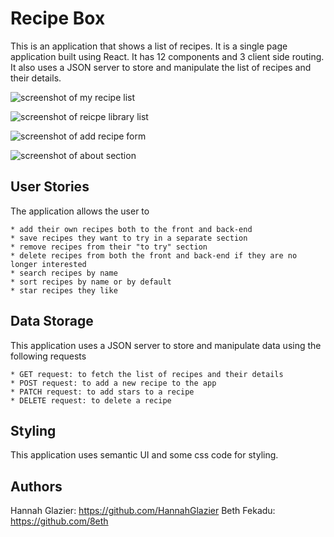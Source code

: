 # Recipe Box

This is an application that shows a list of recipes. It is a single page application built using React. It has 12 components and 3 client side routing. It also uses a JSON server to store and manipulate the list of recipes and their details. 



![screenshot of my recipe list](../public/images/ListPic.png)

![screenshot of reicpe library list](../public/images/LibraryPic.png)

![screenshot of add recipe form](../public/images/FormPic.png)

![screenshot of about section](../public/images/AboutPic.png)

## User Stories

The application allows the user to

    * add their own recipes both to the front and back-end
    * save recipes they want to try in a separate section
    * remove recipes from their "to try" section
    * delete recipes from both the front and back-end if they are no longer interested
    * search recipes by name
    * sort recipes by name or by default
    * star recipes they like

## Data Storage

This application uses a JSON server to store and manipulate data using the following requests

    * GET request: to fetch the list of recipes and their details
    * POST request: to add a new recipe to the app
    * PATCH request: to add stars to a recipe
    * DELETE request: to delete a recipe 

## Styling

This application uses semantic UI and some css code for styling.

## Authors

Hannah Glazier: https://github.com/HannahGlazier
Beth Fekadu: https://github.com/8eth